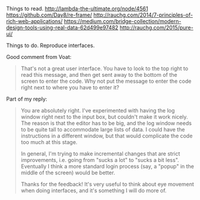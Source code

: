 Things to read.
http://lambda-the-ultimate.org/node/4561
https://github.com/Day8/re-frame/
http://rauchg.com/2014/7-principles-of-rich-web-applications/
https://medium.com/bridge-collection/modern-design-tools-using-real-data-62d499e97482
http://rauchg.com/2015/pure-ui/

Things to do.
Reproduce interfaces.

Good comment from Voat:

> That's not a great user interface. You have to look to the top right to read
> this message, and then get sent away to the bottom of the screen to enter the
> code. Why not put the message to enter the code right next to where you have
> to enter it?

Part of my reply:

> You are absolutely right. I've experimented with having the log window right
> next to the input box, but couldn't make it work nicely. The reason is that
> the editor has to be big, and the log window needs to be quite tall to
> accommodate large lists of data. I could have the instructions in a different
> window, but that would complicate the code too much at this stage.
>
> In general, I'm trying to make incremental changes that are strict
> improvements, i.e. going from "sucks a lot" to "sucks a bit less". Eventually
> I think a more standard login process (say, a "popup" in the middle of the
> screen) would be better.
>
> Thanks for the feedback! It's very useful to think about eye movement when
> doing interfaces, and it's something I will do more of.



